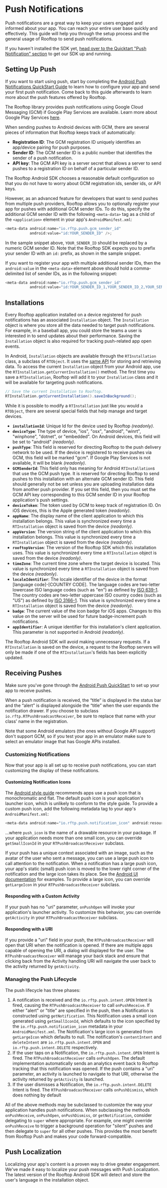 # Push Notifications

Push notifications are a great way to keep your users engaged and informed about your app. You can reach your entire user base quickly and effectively. This guide will help you through the setup process and the general usage of Rooftop to send push notifications.

If you haven't installed the SDK yet, [head over to the Quicktart "Push Notification" section](https://github.com/Rooftoptek/Rooftop-SDK-Android/blob/master/README.md#push-notifications) to get our SDK up and running.

## Setting Up Push

If you want to start using push, start by completing the [Android Push Notifications QuickStart Guide](https://github.com/Rooftoptek/Rooftop-SDK-Android/blob/master/README.md#push-notifications) to learn how to configure your app and send your first push notification. Come back to this guide afterwards to learn more about the push features offered by Rooftop.

The Rooftop library provides push notifications using Google Cloud Messaging (GCM) if Google Play Services are available. Learn more about Google Play Services [here](https://developers.google.com/android/guides/overview).

When sending pushes to Android devices with GCM, there are several pieces of information that Rooftop keeps track of automatically:

*   **Registration ID**: The GCM registration ID uniquely identifies an app/device pairing for push purposes.
*   **Sender ID**: The GCM sender ID is a public number that identifies the sender of a push notification.
*   **API key**: The GCM API key is a server secret that allows a server to send pushes to a registration ID on behalf of a particular sender ID.

The Rooftop Android SDK chooses a reasonable default configuration so that you do not have to worry about GCM registration ids, sender ids, or API keys.

However, as an advanced feature for developers that want to send pushes from multiple push providers, Rooftop allows you to optionally register your app for pushes with additional GCM sender IDs. To do this, specify the additional GCM sender ID with the following `<meta-data>` tag as a child of the `<application>` element in your app's `AndroidManifest.xml`:

```java
<meta-data android:name="io.rftp.push.gcm_sender_id"
           android:value="id:YOUR_SENDER_ID" />;
```

In the sample snippet above, `YOUR_SENDER_ID` should be replaced by a numeric GCM sender ID. Note that the Rooftop SDK expects you to prefix your sender ID with an `id:` prefix, as shown in the sample snippet.

If you want to register your app with multiple additional sender IDs, then the `android:value` in the `<meta-data>` element above should hold a comma-delimited list of sender IDs, as in the following snippet:

```java
<meta-data android:name="io.rftp.push.gcm_sender_id"
           android:value="id:YOUR_SENDER_ID_1,YOUR_SENDER_ID_2,YOUR_SENDER_ID_3" />;
```

## Installations

Every Rooftop application installed on a device registered for push notifications has an associated `Installation` object. The `Installation` object is where you store all the data needed to target push notifications. For example, in a baseball app, you could store the teams a user is interested in to send updates about their performance. Saving the `Installation` object is also required for tracking push-related app open events.

In Android, `Installation` objects are available through the `RTInstallation` class, a subclass of `RTObject`. It uses the [same API](#objects) for storing and retrieving data. To access the current `Installation` object from your Android app, use the `RTInstallation.getCurrentInstallation()` method. The first time you save a `RTInstallation`, Rooftop will add it to your `Installation` class and it will be available for targeting push notifications.

```java
// Save the current Installation to Rooftop.
RTInstallation.getCurrentInstallation().saveInBackground();
```

While it is possible to modify a `RTInstallation` just like you would a `RTObject`, there are several special fields that help manage and target devices.

*   **`installationId`**: Unique Id for the device used by Rooftop _(readonly)_.
*   **`deviceType`**: The type of device, "ios", "osx", "android", "winrt", "winphone", "dotnet", or "embedded". On Android devices, this field will be set to "android" _(readonly)_.
*   **`pushType`**: This field is reserved for directing Rooftop to the push delivery network to be used. If the device is registered to receive pushes via GCM, this field will be marked "gcm". If Google Play Services is not available, it will be blank _(readonly)_.
*   **`GCMSenderId`**: This field only has meaning for Android `RTInstallation`s that use the GCM push type. It is reserved for directing Rooftop to send pushes to this installation with an alternate GCM sender ID. This field should generally not be set unless you are uploading installation data from another push provider. If you set this field, then you must set the GCM API key corresponding to this GCM sender ID in your Rooftop application's push settings.
*   **`deviceToken`**: The token used by GCM to keep track of registration ID. On iOS devices, this is the Apple generated token _(readonly)_.
*   **`appName`**: The display name of the client application to which this installation belongs. This value is synchronized every time a `RTInstallation` object is saved from the device  _(readonly)_.
*   **`appVersion`**: The version string of the client application to which this installation belongs. This value is synchronized every time a `RTInstallation` object is saved from the device  _(readonly)_.
*   **`rooftopVersion`**: The version of the Rooftop SDK which this installation uses. This value is synchronized every time a `RTInstallation` object is saved from the device  _(readonly)_.
*   **`timeZone`**: The current time zone where the target device is located. This value is synchronized every time a `RTInstallation` object is saved from the device _(readonly)_.
*   **`localeIdentifier`**: The locale identifier of the device in the format [language code]-[COUNTRY CODE]. The language codes are two-letter lowercase ISO language codes (such as "en") as defined by [ISO 639-1](http://en.wikipedia.org/wiki/ISO_639-1). The country codes are two-letter uppercase ISO country codes (such as "US") as defined by [ISO 3166-1]("http://en.wikipedia.org/wiki/ISO_3166-1_alpha-3"). This value is synchronized every time a `RTInstallation` object is saved from the device _(readonly)_.
*   **`badge`**: The current value of the icon badge for iOS apps. Changes to this value on the server will be used for future badge-increment push notifications.
*   **`appIdentifier`**: A unique identifier for this installation's client application. This parameter is not supported in Android _(readonly)_.

The Rooftop Android SDK will avoid making unnecessary requests. If a `RTInstallation` is saved on the device, a request to the Rooftop servers will only be made if one of the `RTInstallation`'s fields has been explicitly updated.

## Receiving Pushes

Make sure you've gone through the [Android Push QuickStart](https://github.com/Rooftoptek/Rooftop-SDK-Android/blob/master/README.md#push-notifications) to set up your app to receive pushes.

When a push notification is received, the “title” is displayed in the status bar and the “alert” is displayed alongside the “title” when the user expands the notification drawer. If you choose to subclass `io.rftp.RTPushBroadcastReceiver`, be sure to replace that name with your class' name in the registration.

Note that some Android emulators (the ones without Google API support) don't support GCM, so if you test your app in an emulator make sure to select an emulator image that has Google APIs installed.

### Customizing Notifications

Now that your app is all set up to receive push notifications, you can start customizing the display of these notifications.

#### Customizing Notification Icons

The [Android style guide](https://www.google.com/design/spec/style/icons.html#notification) recommends apps use a push icon that is monochromatic and flat. The default push icon is your application's launcher icon, which is unlikely to conform to the style guide. To provide a custom push icon, add the following metadata tag to your app's `AndroidManifest.xml`:

```java
<meta-data android:name="io.rftp.push.notification_icon" android:resource="@drawable/push_icon"/>
```

...where `push_icon` is the name of a drawable resource in your package. If your application needs more than one small icon, you can override `getSmallIconId` in your `RTPushBroadcastReceiver` subclass.

If your push has a unique context associated with an image, such as the avatar of the user who sent a message, you can use a large push icon to call attention to the notification. When a notification has a large push icon, your app's static (small) push icon is moved to the lower right corner of the notification and the large icon takes its place. See the [Android UI documentation](http://developer.android.com/guide/topics/ui/notifiers/notifications.html#NotificationUI) for examples. To provide a large icon, you can override `getLargeIcon` in your `RTPushBroadcastReceiver` subclass.

#### Responding with a Custom Activity

If your push has no "uri" parameter, `onPushOpen` will invoke your application's launcher activity. To customize this behavior, you can override `getActivity` in your `RTPushBroadcastReceiver` subclass.

#### Responding with a URI

If you provide a "uri" field in your push, the `RTPushBroadcastReceiver` will open that URI when the notification is opened. If there are multiple apps capable of opening the URI, a dialog will displayed for the user. The `RTPushBroadcastReceiver` will manage your back stack and ensure that clicking back from the Activity handling URI will navigate the user back to the activity returned by `getActivity`.

### Managing the Push Lifecycle

The push lifecycle has three phases:

1.  A notification is received and the `io.rftp.push.intent.OPEN` Intent is fired, causing the `RTPushBroadcastReceiver` to call `onPushReceive`. If either "alert" or "title" are specified in the push, then a Notification is constructed using `getNotification`. This Notification uses a small icon generated using `getSmallIconId`, which defaults to the icon specified by the `io.rftp.push.notification_icon` metadata in your `AndroidManifest.xml`. The Notification's large icon is generated from `getLargeIcon` which defaults to null. The notification's `contentIntent` and `deleteIntent` are `io.rftp.push.intent.OPEN` and `io.rftp.push.intent.DELETE` respectively.
2.  If the user taps on a Notification, the `io.rftp.push.intent.OPEN` Intent is fired. The `RTPushBroadcastReceiver` calls `onPushOpen`. The default implementation automatically sends an analytics event back to Rooftop tracking that this notification was opened. If the push contains a "uri" parameter, an activity is launched to navigate to that URI, otherwise the activity returned by `getActivity` is launched.
3.  If the user dismisses a Notification, the `io.rftp.push.intent.DELETE` Intent is fired. The `RTPushBroadcastReceiver` calls `onPushDismiss`, which does nothing by default

All of the above methods may be subclassed to customize the way your application handles push notifications. When subclassing the methods `onPushReceive`, `onPushOpen`, `onPushDismiss`, or `getNotification`, consider delegating to `super` where appropriate. For example, one might override `onPushReceive` to trigger a background operation for "silent" pushes and then delegate to `super` for all other pushes. This provides the most benefit from Rooftop Push and makes your code forward-compatible.

## Push Localization

Localizing your app's content is a proven way to drive greater engagement. We've made it easy to localize your push messages with Push Localization. The latest version of the Rooftop Android SDK will detect and store the user's language in the installation object.
